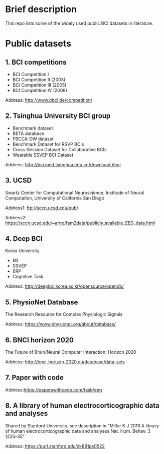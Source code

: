 # Brief description
This repo lists some of the widely used public BCI datasets in literature. 

# Public datasets
## 1. BCI competitions
- BCI Competition I
- BCI Competition II (2003)
- BCI Competition III (2005)
- BCI Competition IV (2008)

Address: http://www.bbci.de/competition/
## 2. Tsinghua University BCI group
- Benchmark dataset
- BETA database
- FBCCA-DW dataset
- Benchmark Dataset for RSVP BCIs
- Cross-Session Dataset for Collaborative BCIs
- Wearable SSVEP BCI Dataset

Address: http://bci.med.tsinghua.edu.cn/download.html
## 3. UCSD
Swartz Center for Computational Neuroscience, Institude of Neural Computation,
University of California San Diego

Address1: ftp://sccn.ucsd.edu/pub/

Address2: https://sccn.ucsd.edu/~arno/fam2data/publicly_available_EEG_data.html
## 4. Deep BCI
Korea University
- MI
- SSVEP
- ERP
- Cognitive Task

Address: http://deepbci.korea.ac.kr/opensource/opendb/
## 5. PhysioNet Database
The Research Resource for Complex Physiologic Signals

Address: https://www.physionet.org/about/database/
## 6.  BNCI horizon 2020
The Future of Brain/Neural Computer Interaction: Horizon 2020

Address: http://bnci-horizon-2020.eu/database/data-sets
## 7. Paper with code

Address:https://paperswithcode.com/task/eeg

## 8. A library of human electrocorticographic data and analyses
Shared by Stanford University, see description in "Miller K J 2019 A library of human electrocorticographic
data and analyses Nat. Hum. Behav. 3 1225–35"

Address: https://purl.stanford.edu/zk881ps0522

